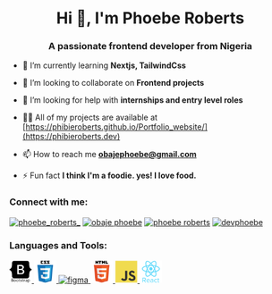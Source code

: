 <h1 align="center">Hi 👋, I'm Phoebe Roberts</h1>
<h3 align="center">A passionate frontend developer from Nigeria</h3>

- 🌱 I’m currently learning **Nextjs, TailwindCss**

- 👯 I’m looking to collaborate on **Frontend projects**

- 🤝 I’m looking for help with **internships and entry level roles**

- 👨‍💻 All of my projects are available at [https://phibieroberts.github.io/Portfolio_website/](https://phibieroberts.dev)
  

- 📫 How to reach me **obajephoebe@gmail.com**

- ⚡ Fun fact **I think I'm a foodie. yes! I love food.**

<h3 align="left">Connect with me:</h3>
<p align="left">
<a href="https://twitter.com/phoebe_roberts_" target="blank"><img align="center" src="https://raw.githubusercontent.com/rahuldkjain/github-profile-readme-generator/master/src/images/icons/Social/twitter.svg" alt="phoebe_roberts_" height="30" width="40" /></a>
<a href="https://linkedin.com/in/obaje phoebe" target="blank"><img align="center" src="https://raw.githubusercontent.com/rahuldkjain/github-profile-readme-generator/master/src/images/icons/Social/linked-in-alt.svg" alt="obaje phoebe" height="30" width="40" /></a>
<a href="https://fb.com/phoebe roberts" target="blank"><img align="center" src="https://raw.githubusercontent.com/rahuldkjain/github-profile-readme-generator/master/src/images/icons/Social/facebook.svg" alt="phoebe roberts" height="30" width="40" /></a>
<a href="https://instagram.com/devphoebe" target="blank"><img align="center" src="https://raw.githubusercontent.com/rahuldkjain/github-profile-readme-generator/master/src/images/icons/Social/instagram.svg" alt="devphoebe" height="30" width="40" /></a>
</p>

<h3 align="left">Languages and Tools:</h3>
<p align="left"> <a href="https://getbootstrap.com" target="_blank" rel="noreferrer"> <img src="https://raw.githubusercontent.com/devicons/devicon/master/icons/bootstrap/bootstrap-plain-wordmark.svg" alt="bootstrap" width="40" height="40"/> </a> <a href="https://www.w3schools.com/css/" target="_blank" rel="noreferrer"> <img src="https://raw.githubusercontent.com/devicons/devicon/master/icons/css3/css3-original-wordmark.svg" alt="css3" width="40" height="40"/> </a> <a href="https://www.figma.com/" target="_blank" rel="noreferrer"> <img src="https://www.vectorlogo.zone/logos/figma/figma-icon.svg" alt="figma" width="40" height="40"/> </a> <a href="https://www.w3.org/html/" target="_blank" rel="noreferrer"> <img src="https://raw.githubusercontent.com/devicons/devicon/master/icons/html5/html5-original-wordmark.svg" alt="html5" width="40" height="40"/> </a> <a href="https://developer.mozilla.org/en-US/docs/Web/JavaScript" target="_blank" rel="noreferrer"> <img src="https://raw.githubusercontent.com/devicons/devicon/master/icons/javascript/javascript-original.svg" alt="javascript" width="40" height="40"/> </a> <a href="https://reactjs.org/" target="_blank" rel="noreferrer"> <img src="https://raw.githubusercontent.com/devicons/devicon/master/icons/react/react-original-wordmark.svg" alt="react" width="40" height="40"/> </a> </p>
